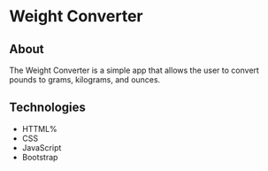 #  Weight Converter

## About
The Weight Converter is a simple app that allows the user to convert pounds to grams, kilograms, and ounces.


## Technologies
* HTTML%
* CSS
* JavaScript
* Bootstrap
